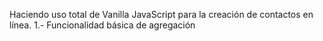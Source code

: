 Haciendo uso total de Vanilla JavaScript para la creación de contactos en línea. 
1.- Funcionalidad básica de agregación
